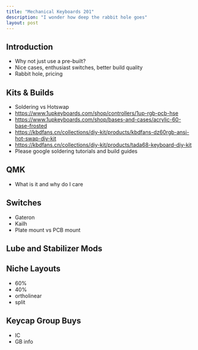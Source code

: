 ```yaml
---
title: "Mechanical Keyboards 201"
description: "I wonder how deep the rabbit hole goes"
layout: post
---
```


## Introduction

- Why not just use a pre-built?
- Nice cases, enthusiast switches, better build quality
- Rabbit hole, pricing

## Kits & Builds

- Soldering vs Hotswap
- <https://www.1upkeyboards.com/shop/controllers/1up-rgb-pcb-hse>
- <https://www.1upkeyboards.com/shop/bases-and-cases/acrylic-60-base-frosted>
- <https://kbdfans.cn/collections/diy-kit/products/kbdfans-dz60rgb-ansi-hot-swap-diy-kit>
- <https://kbdfans.cn/collections/diy-kit/products/tada68-keyboard-diy-kit>
- Please google soldering tutorials and build guides

## QMK

- What is it and why do I care

## Switches

- Gateron
- Kailh
- Plate mount vs PCB mount

## Lube and Stabilizer Mods

## Niche Layouts

- 60%
- 40%
- ortholinear
- split

## Keycap Group Buys

- IC
- GB info
